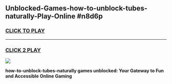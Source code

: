 
## Unblocked-Games-how-to-unblock-tubes-naturally-Play-Online #n8d6p
<h3>
<a href="https://news.freeplayer.one?title=how-to-unblock-tubes-naturally&ref=3">CLICK TO PLAY</a></h3>
<hr>

<h3>
<a href="https://news.freeplayer.one?title=how-to-unblock-tubes-naturally&ref=3">CLICK 2 PLAY</a>
  
</h3>

<a href="https://news.freeplayer.one?title=how-to-unblock-tubes-naturally&ref=3"><img src="https://clearcache.store/games.png"></a>


**how-to-unblock-tubes-naturally games unblocked: Your Gateway to Fun and Accessible Online Gaming**
